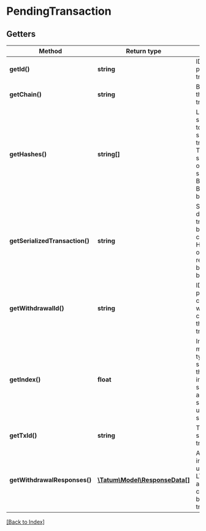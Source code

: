 # PendingTransaction

## Getters

Method | Return type | Description | Notes
------------ | ------------- | ------------- | -------------
**getId()** | **string** | ID of the pending transaction |
**getChain()** | **string** | Blockchain of the transaction |
**getHashes()** | **string[]** | List of the signature Ids to be used to sign transaction. Those hashes should be in order of signing for the BTC, LTC or BCH blockchains. |
**getSerializedTransaction()** | **string** | Serialized data of the transaction to be signed. It can be JSON, HEX or any other representation based on the blockchain. |
**getWithdrawalId()** | **string** | ID of the pending off-chain withdrawal connected to this transaction | [optional]
**getIndex()** | **float** | In case of mnemonic type of signature Id, this is the index to the specific account that should be used for signature. | [optional]
**getTxId()** | **string** | TX hash of successful transaction. | [optional]
**getWithdrawalResponses()** | [**\Tatum\Model\ResponseData[]**](ResponseData.md) | Additional information used for BTC, LTC, DOGE and BCH off-chain to blockchain transactions. | [optional]

[[Back to Index]](../index.md)
